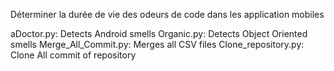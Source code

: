 Déterminer la durée de vie des odeurs de code dans les application mobiles

aDoctor.py: Detects Android smells
Organic.py: Detects Object Oriented smells
Merge_All_Commit.py: Merges all CSV files
Clone_repository.py: Clone All commit of repository
